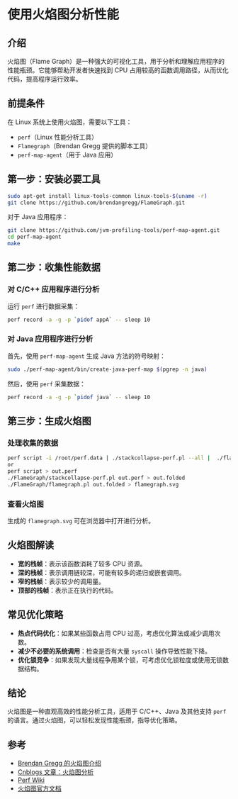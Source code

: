 # 使用火焰图分析性能

## 介绍
火焰图（Flame Graph）是一种强大的可视化工具，用于分析和理解应用程序的性能瓶颈。它能够帮助开发者快速找到 CPU 占用较高的函数调用路径，从而优化代码，提高程序运行效率。

## 前提条件
在 Linux 系统上使用火焰图，需要以下工具：
- `perf`（Linux 性能分析工具）
- `Flamegraph`（Brendan Gregg 提供的脚本工具）
- `perf-map-agent`（用于 Java 应用）

## 第一步：安装必要工具
```bash
sudo apt-get install linux-tools-common linux-tools-$(uname -r)
git clone https://github.com/brendangregg/FlameGraph.git
```

对于 Java 应用程序：
```bash
git clone https://github.com/jvm-profiling-tools/perf-map-agent.git
cd perf-map-agent
make
```

## 第二步：收集性能数据
### 对 C/C++ 应用程序进行分析
运行 `perf` 进行数据采集：
```bash
perf record -a -g -p `pidof appA` -- sleep 10
```

### 对 Java 应用程序进行分析
首先，使用 `perf-map-agent` 生成 Java 方法的符号映射：
```bash
sudo ./perf-map-agent/bin/create-java-perf-map $(pgrep -n java)
```
然后，使用 `perf` 采集数据：
```bash
perf record -a -g -p `pidof java` -- sleep 10
```

## 第三步：生成火焰图
### 处理收集的数据
```bash
perf script -i /root/perf.data | ./stackcollapse-perf.pl --all |  ./flamegraph.pl > hsys.svg
or
perf script > out.perf
./FlameGraph/stackcollapse-perf.pl out.perf > out.folded
./FlameGraph/flamegraph.pl out.folded > flamegraph.svg
```

### 查看火焰图
生成的 `flamegraph.svg` 可在浏览器中打开进行分析。

## 火焰图解读
- **宽的栈帧**：表示该函数消耗了较多 CPU 资源。
- **深的栈帧**：表示调用链较深，可能有较多的递归或嵌套调用。
- **窄的栈帧**：表示较少的调用量。
- **顶部的栈帧**：表示正在执行的代码。

## 常见优化策略
- **热点代码优化**：如果某些函数占用 CPU 过高，考虑优化算法或减少调用次数。
- **减少不必要的系统调用**：检查是否有大量 `syscall` 操作导致性能下降。
- **优化锁竞争**：如果发现大量线程争用某个锁，可考虑优化锁粒度或使用无锁数据结构。

## 结论
火焰图是一种直观高效的性能分析工具，适用于 C/C++、Java 及其他支持 `perf` 的语言。通过火焰图，可以轻松发现性能瓶颈，指导优化策略。

## 参考
- [Brendan Gregg 的火焰图介绍](https://www.brendangregg.com/flamegraphs.html)
- [Cnblogs 文章：火焰图分析](https://www.cnblogs.com/wsg1100/p/16614373.html)
- [Perf Wiki](https://perfwiki.github.io/main/)
- [火焰图官方文档](https://www.brendangregg.com/flamegraphs.html)

